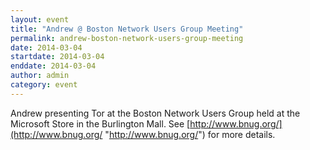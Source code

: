 ```yaml
---
layout: event
title: "Andrew @ Boston Network Users Group Meeting"
permalink: andrew-boston-network-users-group-meeting
date: 2014-03-04
startdate: 2014-03-04
enddate: 2014-03-04
author: admin
category: event
---
```


Andrew presenting Tor at the Boston Network Users Group held at the Microsoft Store in the Burlington Mall. See [http://www.bnug.org/](http://www.bnug.org/ "http://www.bnug.org/") for more details.

